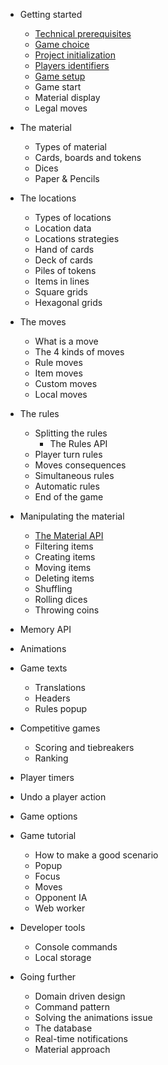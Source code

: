 - Getting started
    - [Technical prerequisites](technical-prerequisites.md)
    - [Game choice](game-choice.md)
    - [Project initialization](project-initialization.md)
    - [Players identifiers](players-identifiers.md)
    - [Game setup](game-setup.md)
    - Game start
    - Material display
    - Legal moves

- The material
    - Types of material
    - Cards, boards and tokens
    - Dices
    - Paper & Pencils

- The locations
    - Types of locations
    - Location data
    - Locations strategies
    - Hand of cards
    - Deck of cards
    - Piles of tokens
    - Items in lines
    - Square grids
    - Hexagonal grids

- The moves
    - What is a move
    - The 4 kinds of moves
    - Rule moves
    - Item moves
    - Custom moves
    - Local moves

- The rules
    - Splitting the rules
      - The Rules API
    - Player turn rules
    - Moves consequences
    - Simultaneous rules
    - Automatic rules
    - End of the game

- Manipulating the material
    - [The Material API](material-api.md)
    - Filtering items
    - Creating items
    - Moving items
    - Deleting items
    - Shuffling
    - Rolling dices
    - Throwing coins

- Memory API

- Animations

- Game texts
    - Translations
    - Headers
    - Rules popup

- Competitive games
    - Scoring and tiebreakers
    - Ranking

- Player timers

- Undo a player action

- Game options

- Game tutorial
    - How to make a good scenario
    - Popup
    - Focus
    - Moves
    - Opponent IA
    - Web worker

- Developer tools
    - Console commands
    - Local storage

- Going further
    - Domain driven design
    - Command pattern
    - Solving the animations issue
    - The database
    - Real-time notifications
    - Material approach